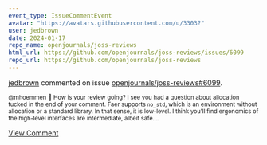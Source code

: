 ```yaml
---
event_type: IssueCommentEvent
avatar: "https://avatars.githubusercontent.com/u/3303?"
user: jedbrown
date: 2024-01-17
repo_name: openjournals/joss-reviews
html_url: https://github.com/openjournals/joss-reviews/issues/6099
repo_url: https://github.com/openjournals/joss-reviews
---
```


<a href='https://github.com/jedbrown' target='_blank'>jedbrown</a> commented on issue <a href='https://github.com/openjournals/joss-reviews/issues/6099' target='_blank'>openjournals/joss-reviews#6099</a>.

<small>@mhoemmen :wave: How is your review going? I see you had a question about allocation tucked in the end of your comment. Faer supports `no_std`, which is an environment without allocation or a standard library. In that sense, it is low-level. I think you'll find ergonomics of the high-level interfaces are intermediate, albeit safe....</small>

<a href='https://github.com/openjournals/joss-reviews/issues/6099' target='_blank'>View Comment</a>
